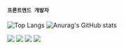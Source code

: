 #### `프론트엔드 개발자`
![Top Langs](https://github-readme-stats.vercel.app/api/top-langs/?username=jundemi&layout=compact&theme=tokyonight) 
![Anurag's GitHub stats](https://github-readme-stats.vercel.app/api?username=jundemi&theme=algolia_icons=true)

<img src="https://img.shields.io/badge/Node.js-339933?style=flat-square&logoColor=white"/>
<img src="https://img.shields.io/badge/Express.js-F7DF1E?style=flat-square&logoColor=white"/>
<img src="https://img.shields.io/badge/React.js-61DAFB?style=flat-square&logoColor=white"/>
<img src="https://img.shields.io/badge/Next.js-000000?style=flat-square&logoColor=white"/>
